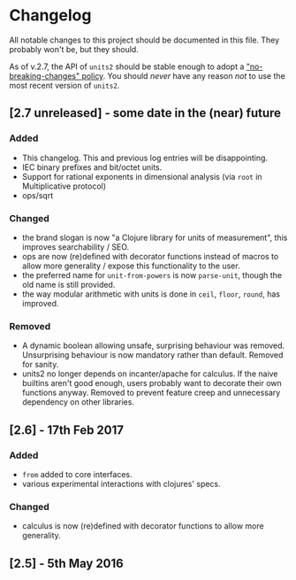 # Changelog
All notable changes to this project should be documented in this file. They probably won't be, but they should.

As of v.2.7, the API of `units2` should be stable enough to adopt a ["no-breaking-changes" policy](https://www.youtube.com/watch?v=oyLBGkS5ICk). You should *never* have any reason *not* to use the most recent version of `units2`.

## [2.7 unreleased] - some date in the (near) future
### Added
- This changelog. This and previous log entries will be disappointing.
- IEC binary prefixes and bit/octet units.
- Support for rational exponents in dimensional analysis (via `root` in Multiplicative protocol)
- ops/sqrt
### Changed
- the brand slogan is now "a Clojure library for units of measurement", this improves searchability / SEO.
- ops are now (re)defined with decorator functions instead of macros to allow more generality / expose this functionality to the user.
- the preferred name for `unit-from-powers` is now `parse-unit`, though the old name is still provided.
- the way modular arithmetic with units is done in `ceil`, `floor`, `round`, has improved.
### Removed
- A dynamic boolean allowing unsafe, surprising behaviour was removed. Unsurprising behaviour is now mandatory rather than default. Removed for sanity.
- units2 no longer depends on incanter/apache for calculus. If the naive builtins aren't good enough, users probably want to decorate their own functions anyway. Removed to prevent feature creep and unnecessary dependency on other libraries.

## [2.6] - 17th Feb 2017
### Added
- `from` added to core interfaces.
- various experimental interactions with clojures' specs.
### Changed
- calculus is now (re)defined with decorator functions to allow more generality.

## [2.5] - 5th May 2016
